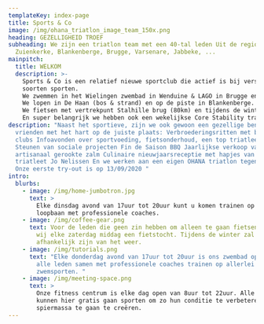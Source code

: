 ```yaml
---
templateKey: index-page
title: Sports & Co
image: /img/ohana_triatlon_image_team_150x.png
heading: GEZELLIGHEID TROEF
subheading: We zijn een triatlon team met een 40-tal leden Uit de regio De Haan,
  Zuienkerke, Blankenberge, Brugge, Varsenare, Jabbeke, ...
mainpitch:
  title: WELKOM
  description: >-
    Sports & Co is een relatief nieuwe sportclub die actief is bij verschillende
    soorten sporten. 
    We zwemmen in het Wielingen zwembad in Wenduine & LAGO in Brugge en in de Sint-Pieters plas in Brugge
    We lopen in De Haan (bos & strand) en op de piste in Blankenberge.
    We fietsen met vertrekpunt Stalhille brug (80km) en tijdens de winter (afhankelijk van het weer) met de mountainbike in De Haan en omstreken.
    En super belangrijk we hebben ook een wekelijkse Core Stability training. 
description: "Naast het sportieve, zijn we ook gewoon een gezellige bende
  vrienden met het hart op de juiste plaats: Verbroederingsritten met bevriende
  clubs Infoavonden over sportvoeding, fietsonderhoud, een top triatleet, ...
  Steunen van sociale projecten Fin de Saison BBQ Jaarlijkse verkoop van OHANA
  artisanaal gerookte zalm Culinaire nieuwjaarsreceptie met hapjes van Chef
  triatleet Jo Nelissen En we werken aan een eigen OHANA triatlon tegen 2022 !
  Onze eerste try-out is op 13/09/2020 "
intro:
  blurbs:
    - image: /img/home-jumbotron.jpg
      text: >
        Elke dinsdag avond van 17uur tot 20uur kunt u komen trainen op onze
        loopbaan met professionele coaches.
    - image: /img/coffee-gear.png
      text: Voor de leden die geen zin hebben om alleen te gaan fietsen organiseren
        wij elke zaterdag middag een fietstocht. Tijdens de winter zal dit
        afhankelijk zijn van het weer.
    - image: /img/tutorials.png
      text: "Elke donderdag avond van 17uur tot 20uur is ons zwembad open, hier kunnen
        alle leden samen met professionele coaches trainen op allerlei
        zwemsporten. "
    - image: /img/meeting-space.png
      text: >
        Onze fitness centrum is elke dag open van 8uur tot 22uur. Alle leden
        kunnen hier gratis gaan sporten om zo hun conditie te verbeteren of
        spiermassa te gaan te creëren.
---
```

